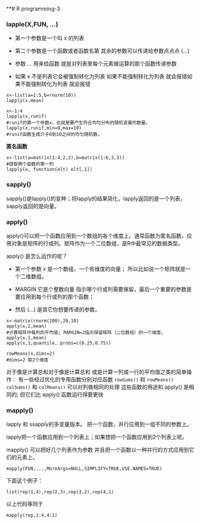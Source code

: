 **# R programming-3

### lapple(X,FUN, ...) 
 
- 第一个参数是一个叫 x 的列表 
- 第二个参数是一个函数或者函数名第
其余的参数可以传递给参数点点点 (...)  

- 参数 ... 用来给函数 就是对列表里每个元素做运算的那个函数传递参数 
- 如果 x 不是列表它会被强制转化为列表 
如果不能强制转化为列表 就会报错如果不能强制转化为列表 就会报错

```
x<-list(a=1:5,b=rnorm(10))
lapply(x,mean)

x<-1:4
lapply(x,runif)
#runif的第一个参数x，也就是要产生符合均匀分布的随机变量的数量。
lapply(x,runif,min=0,max=10)
#runif函数生成介于0到10之间的均匀随机数。

```
**匿名函数**


```
x<-list(a=matrix(1:4,2,2),b=matrix(1:6,3,3))
#提取两个函数的第一列
lapply(x, function(elt) elt[,1])
```

### sapply()
sapply()是lapply()的变种；将lapply的结果简化，lapply返回的是一个列表，sapply返回的是向量。

### apply()

apply()可以把一个函数应用到一个数组的各个维度上。通常函数为匿名函数，应用对象是矩阵的行或列。矩阵作为一个二位数组，是R中最常见的数据类型。

apply() 是怎么运作的呢？

- 第一个参数 x 是一个数组，一个有维度的向量； 所以比如说一个矩阵就是一个二维数组。

- MARGIN 它是个整数向量 指示哪个行或列需要保留，最后一个重要的参数是要应用到每个行或列的那个函数； 
- 然后 (…) 是其它你想要传递的参数。


```
x<-matrix(rnorm(200),20,10)
apply(x,2,mean)
#计算矩阵中每列的平均值; MARGIN=2指示保留矩阵（二位数组）的一个维度。
apply(x,1,mean)
apply(x,1,quantile, probs=c(0.25,0.75))

rowMeans(x,dims=2)
#dims=2 取2个维度
```


对于像是计算总和对于像是计算总和 或是计算一列或一行的平均值之类的简单操作：
有一些经过优化的专用函数分别对应函数 
`rowSums()` 和 `rowMeans()` 
`colSums()` 和 `colMeans()` 
可以对列做相同的处理 这些函数的用途和 apply() 是相同的; 但它们比 apply() 函数运行得要更快

### mapply()

lapply 和 ssapply的多变量版本。
把一个函数，并行应用到一组不同的参数上。

lapply把一个函数应用到一个列表上；如果想把一个函数应用到2个列表上呢。

mapply() 可以把好几个列表作为参数 并且把一个函数以一种并行的方式应用到它们的元素上。

```
mapply(FUN,...,MoreArgs=NULL,SIMPLIFY=TRUE,USE.NAMES=TRUE)
```
下面这个例子：

```
list(rep(1,4),rep(2,3),rep(3,2),rep(4,1)
```
以上代码等同于
```
mapply(rep,1:4,4:1)

```




